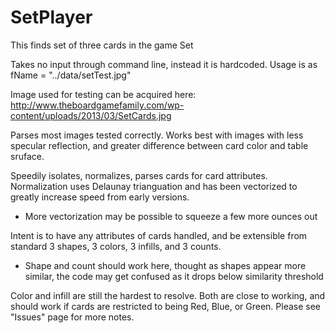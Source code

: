 # SetPlayer
This finds set of three cards in the game Set

Takes no input through command line, instead it is hardcoded.
Usage is as
fName = "../data/setTest.jpg"

Image used for testing can be acquired here:
http://www.theboardgamefamily.com/wp-content/uploads/2013/03/SetCards.jpg


Parses most images tested correctly. 
Works best with images with less specular reflection, and greater difference between card color and table sruface.

Speedily isolates, normalizes, parses cards for card attributes.
Normalization uses Delaunay trianguation and has been vectorized to greatly increase speed from early versions.
  - More vectorization may be possible to squeeze a few more ounces out

Intent is to have any attributes of cards handled, and be extensible from standard 3 shapes, 3 colors, 3 infills, and 3 counts.
  - Shape and count should work here, thought as shapes appear more similar, the code may get confused as it drops below similarity threshold
  
Color and infill are still the hardest to resolve. Both are close to working, and should work if cards are restricted to being Red, Blue, or Green.
Please see "Issues" page for more notes.
